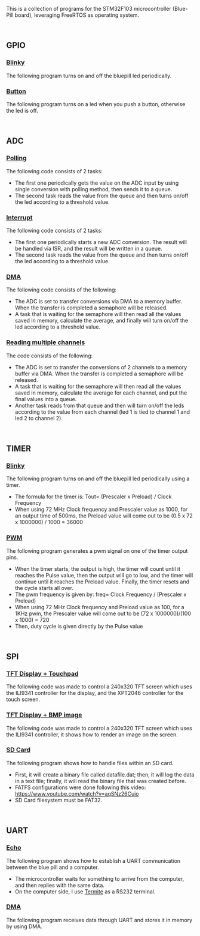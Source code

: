This is a collection of programs for the STM32F103 microcontroller (Blue-Pill board), leveraging FreeRTOS as operating system.

<br>

## GPIO

### [Blinky](https://github.com/fabimass/stm32f103-freertos/tree/main/gpio/gpio_blinky)

The following program turns on and off the bluepill led periodically.

### [Button](https://github.com/fabimass/stm32f103-freertos/tree/main/gpio/gpio_button)

The following program turns on a led when you push a button, otherwise the led is off.

<br>

## ADC

### [Polling](https://github.com/fabimass/stm32f103-freertos/tree/main/adc/adc_poll)

The following code consists of 2 tasks:
- The first one periodically gets the value on the ADC input by using single conversion with polling method, then sends it to a queue.
- The second task reads the value from the queue and then turns on/off the led according to a threshold value.

### [Interrupt](https://github.com/fabimass/stm32f103-freertos/tree/main/adc/adc_isr)

The following code consists of 2 tasks:
- The first one periodically starts a new ADC conversion. The result will be handled via ISR, and the result will be written in a queue.
- The second task reads the value from the queue and then turns on/off the led according to a threshold value.

### [DMA](https://github.com/fabimass/stm32f103-freertos/tree/main/adc/adc_dma)

The following code consists of the following:
- The ADC is set to transfer conversions via DMA to a memory buffer. When the transfer is completed a semaphore will be released.
- A task that is waiting for the semaphore will then read all the values saved in memory, calculate the average, and finally will turn on/off the led according to a threshold value.

### [Reading multiple channels](https://github.com/fabimass/stm32f103-freertos/tree/main/adc/adc_mult)

The code consists of the following:
- The ADC is set to transfer the conversions of 2 channels to a memory buffer via DMA. When the transfer is completed a semaphore will be released.
- A task that is waiting for the semaphore will then read all the values saved in memory, calculate the average for each channel, and put the final values into a queue.
- Another task reads from that queue and then will turn on/off the leds according to the value from each channel (led 1 is tied to channel 1 and led 2 to channel 2).

<br>

## TIMER

### [Blinky](https://github.com/fabimass/stm32f103-freertos/tree/main/timer/timer_blinky)

The following program turns on and off the bluepill led periodically using a timer.
- The formula for the timer is: Tout= (Prescaler x Preload) / Clock Frequency
- When using 72 MHz Clock frequency and Prescaler value as 1000, for an output time of 500ms,
the Preload value will come out to be (0.5 x 72 x 1000000) / 1000 = 36000

### [PWM](https://github.com/fabimass/stm32f103-freertos/tree/main/timer/timer_pwm)

The following program generates a pwm signal on one of the timer output pins.
- When the timer starts, the output is high, the timer will count until it reaches the Pulse value, then the output will go to low, and the timer will continue until it reaches the Preload value. Finally, the timer resets and the cycle starts all over.
- The pwm frequency is given by: freq= Clock Frequency / (Prescaler x Preload)
- When using 72 MHz Clock frequency and Preload value as 100, for a 1KHz pwm, the Prescaler value will come out to be (72 x 1000000)/(100 x 1000) = 720
- Then, duty cycle is given directly by the Pulse value

<br>

## SPI

### [TFT Display + Touchpad](https://github.com/fabimass/stm32f103-freertos/tree/main/spi/tft_display_tactile)

The following code was made to control a 240x320 TFT screen which uses the ILI9341 controller for the display, and the XPT2046 controller for the touch screen.

### [TFT Display + BMP image](https://github.com/fabimass/stm32f103-freertos/tree/main/spi/tft_display_image)

The following code was made to control a 240x320 TFT screen which uses the ILI9341 controller, it shows how to render an image on the screen.

### [SD Card](https://github.com/fabimass/stm32f103-freertos/tree/main/spi/sd_card)

The following program shows how to handle files within an SD card.
- First, it will create a binary file called datafile.dat; then, it will log the data in a text file; finally, it will read the binary file that was created before.
- FATFS configurations were done following this video: https://www.youtube.com/watch?v=aqSNz26Cuio
- SD Card filesystem must be FAT32.

<br>

## UART

### [Echo](https://github.com/fabimass/stm32f103-freertos/tree/main/uart/uart_pc)

The following program shows how to establish a UART communication between the blue pill and a computer. 
- The microcontroller waits for something to arrive from the computer, and then replies with the same data.
- On the computer side, I use [Termite](https://www.compuphase.com/software_termite.htm) as a RS232 terminal.

### [DMA](https://github.com/fabimass/stm32f103-freertos/tree/main/uart/uart_dma)

The following program receives data through UART and stores it in memory by using DMA.

